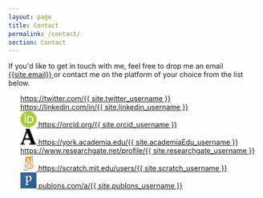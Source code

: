 ```yaml
---
layout: page
title: Contact
permalink: /contact/
section: Contact
---
```


If you'd like to get in touch with me, feel free to drop me an email <a href="mailto:{{site.email}}" >
{{site.email}} </a> or contact me on the platform of your choice from the list below.

<ul style="list-style:none">
  <li>
    <a href="https://twitter.com/{{ site.twitter_username }}">
      <i class="fa fa-twitter-square fa-2x"></i> https://twitter.com/{{ site.twitter_username }}
    </a>
  </li>

  <li>
    <a href="https://linkedin.com/in/{{ site.linkedin_username }}">
      <i class="fa fa-linkedin-square fa-2x"></i> https://linkedin.com/in/{{ site.linkedin_username }}
    </a>
  </li>

  <li>
    <a href="https://orcid.org/{{ site.orcid_username }}">
      <img alt="ORCID logo" src="/files/logos/orcid_32x32.png" width="32" height="32"/> https://orcid.org/{{ site.orcid_username }}
    </a>
  </li>


  <li>
    <a href="https://liverpool.academia.edu/{{ site.academiaEdu_username }}">
      <img alt="academia.edu logo" src="/files/logos/academia-logo.png" width="32" height="32" /> https://york.academia.edu/{{ site.academiaEdu_username }}
    </a>
  </li>

  <li>
    <a href="https://www.researchgate.net/profile/{{ site.researchgate_username }}">
      <i class="fab fa-researchgate fa-2x"></i> https://www.researchgate.net/profile/{{ site.researchgate_username }}
    </a>
  </li>


  <li>
    <a href="https://scratch.mit.edu/users/{{ site.scratch_username }}">
      <img alt="Scratch Cat Logo" src="/files/logos/scratchS.png" width="32" height="32" /> https://scratch.mit.edu/users/{{ site.scratch_username }}
    </a>
  </li>

  <li>
    <a href="https://publons.com/a/{{ site.publons_username }}">
      <img alt="Publons Logo" src="/files/logos/blue_white_shadow.png" width="32" height="32" /> publons.com/a/{{ site.publons_username }}
    </a>
  </li>



  </ul>
